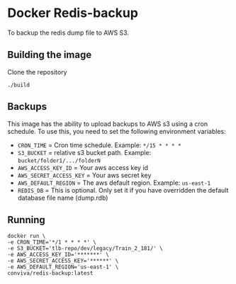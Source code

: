 # Docker Redis-backup

To backup the redis dump file to AWS S3.


## Building the image

Clone the repository

  	./build

## Backups

This image has the ability to upload backups to AWS s3 using a cron schedule. To
use this, you need to set the following environment variables:

  * `CRON_TIME` = Cron time schedule. Example: `*/15 * * * *`
  * `S3_BUCKET` = relative s3 bucket path. Example: `bucket/folder1/.../folderN`
  * `AWS_ACCESS_KEY_ID` = Your aws access key id
  * `AWS_SECRET_ACCESS_KEY` = Your aws secret key
  * `AWS_DEFAULT_REGION` = The aws default region. Example: `us-east-1`
  * `REDIS_DB` = This is optional. Only set it if you have overridden the
  default database file name (dump.rdb)
  
## Running

```
docker run \
-e CRON_TIME='*/1 * * * *' \
-e S3_BUCKET='tlb-repo/dev/legacy/Train_2_181/' \
-e AWS_ACCESS_KEY_ID='*******' \
-e AWS_SECRET_ACCESS_KEY='******' \
-e AWS_DEFAULT_REGION='us-east-1' \
conviva/redis-backup:latest
```  


